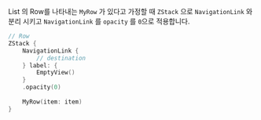 List 의 Row를 나타내는 `MyRow` 가 있다고 가정할 때 `ZStack` 으로 `NavigationLink` 와 분리 시키고 `NavigationLink` 를 `opacity` 를 `0`으로 적용합니다.

```swift
// Row
ZStack {
    NavigationLink {
        // destination
    } label: {
        EmptyView()
    }
    .opacity(0)
    
    MyRow(item: item)
}
```
